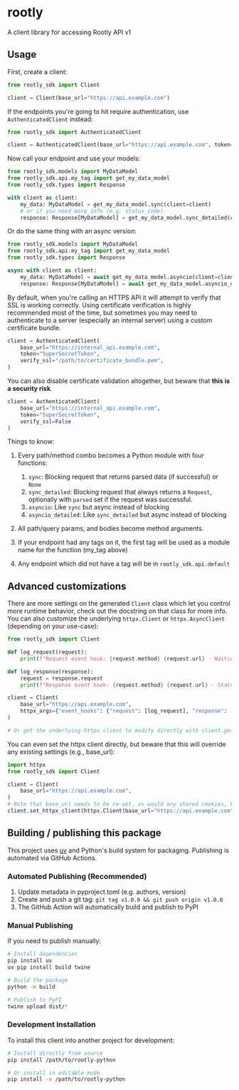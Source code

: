 # rootly
A client library for accessing Rootly API v1

## Usage
First, create a client:

```python
from rootly_sdk import Client

client = Client(base_url="https://api.example.com")
```

If the endpoints you're going to hit require authentication, use `AuthenticatedClient` instead:

```python
from rootly_sdk import AuthenticatedClient

client = AuthenticatedClient(base_url="https://api.example.com", token="SuperSecretToken")
```

Now call your endpoint and use your models:

```python
from rootly_sdk.models import MyDataModel
from rootly_sdk.api.my_tag import get_my_data_model
from rootly_sdk.types import Response

with client as client:
    my_data: MyDataModel = get_my_data_model.sync(client=client)
    # or if you need more info (e.g. status_code)
    response: Response[MyDataModel] = get_my_data_model.sync_detailed(client=client)
```

Or do the same thing with an async version:

```python
from rootly_sdk.models import MyDataModel
from rootly_sdk.api.my_tag import get_my_data_model
from rootly_sdk.types import Response

async with client as client:
    my_data: MyDataModel = await get_my_data_model.asyncio(client=client)
    response: Response[MyDataModel] = await get_my_data_model.asyncio_detailed(client=client)
```

By default, when you're calling an HTTPS API it will attempt to verify that SSL is working correctly. Using certificate verification is highly recommended most of the time, but sometimes you may need to authenticate to a server (especially an internal server) using a custom certificate bundle.

```python
client = AuthenticatedClient(
    base_url="https://internal_api.example.com", 
    token="SuperSecretToken",
    verify_ssl="/path/to/certificate_bundle.pem",
)
```

You can also disable certificate validation altogether, but beware that **this is a security risk**.

```python
client = AuthenticatedClient(
    base_url="https://internal_api.example.com", 
    token="SuperSecretToken", 
    verify_ssl=False
)
```

Things to know:
1. Every path/method combo becomes a Python module with four functions:
    1. `sync`: Blocking request that returns parsed data (if successful) or `None`
    1. `sync_detailed`: Blocking request that always returns a `Request`, optionally with `parsed` set if the request was successful.
    1. `asyncio`: Like `sync` but async instead of blocking
    1. `asyncio_detailed`: Like `sync_detailed` but async instead of blocking

1. All path/query params, and bodies become method arguments.
1. If your endpoint had any tags on it, the first tag will be used as a module name for the function (my_tag above)
1. Any endpoint which did not have a tag will be in `rootly_sdk.api.default`

## Advanced customizations

There are more settings on the generated `Client` class which let you control more runtime behavior, check out the docstring on that class for more info. You can also customize the underlying `httpx.Client` or `httpx.AsyncClient` (depending on your use-case):

```python
from rootly_sdk import Client

def log_request(request):
    print(f"Request event hook: {request.method} {request.url} - Waiting for response")

def log_response(response):
    request = response.request
    print(f"Response event hook: {request.method} {request.url} - Status {response.status_code}")

client = Client(
    base_url="https://api.example.com",
    httpx_args={"event_hooks": {"request": [log_request], "response": [log_response]}},
)

# Or get the underlying httpx client to modify directly with client.get_httpx_client() or client.get_async_httpx_client()
```

You can even set the httpx client directly, but beware that this will override any existing settings (e.g., base_url):

```python
import httpx
from rootly_sdk import Client

client = Client(
    base_url="https://api.example.com",
)
# Note that base_url needs to be re-set, as would any shared cookies, headers, etc.
client.set_httpx_client(httpx.Client(base_url="https://api.example.com", proxies="http://localhost:8030"))
```

## Building / publishing this package
This project uses [uv](https://github.com/astral-sh/uv) and Python's build system for packaging. Publishing is automated via GitHub Actions.

### Automated Publishing (Recommended)
1. Update metadata in pyproject.toml (e.g. authors, version)
2. Create and push a git tag: `git tag v1.0.0 && git push origin v1.0.0`
3. The GitHub Action will automatically build and publish to PyPI

### Manual Publishing
If you need to publish manually:
```bash
# Install dependencies
pip install uv
uv pip install build twine

# Build the package
python -m build

# Publish to PyPI
twine upload dist/*
```

### Development Installation
To install this client into another project for development:
```bash
# Install directly from source
pip install /path/to/rootly-python

# Or install in editable mode
pip install -e /path/to/rootly-python
```
